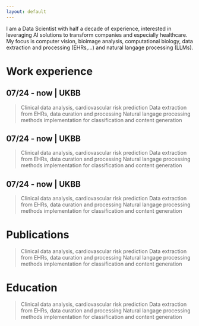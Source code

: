 ```yaml
---
layout: default
---
```


I am a Data Scientist with half a decade of experience, interested in leveraging AI solutions to transform companies and especially healthcare. 
My focus is computer vision, bioimage analysis, computational biology, data extraction and processing (EHRs,...) and natural langage processing (LLMs). 


# Work experience

## 07/24 - now | UKBB 
> Clinical data analysis, cardiovascular risk prediction
> Data extraction from EHRs, data curation and processing
> Natural langage processing methods implementation for classification and content generation

## 07/24 - now | UKBB 
> Clinical data analysis, cardiovascular risk prediction
> Data extraction from EHRs, data curation and processing
> Natural langage processing methods implementation for classification and content generation

## 07/24 - now | UKBB 
> Clinical data analysis, cardiovascular risk prediction
> Data extraction from EHRs, data curation and processing
> Natural langage processing methods implementation for classification and content generation


# Publications

> Clinical data analysis, cardiovascular risk prediction
> Data extraction from EHRs, data curation and processing
> Natural langage processing methods implementation for classification and content generation

# Education
> Clinical data analysis, cardiovascular risk prediction
> Data extraction from EHRs, data curation and processing
> Natural langage processing methods implementation for classification and content generation
